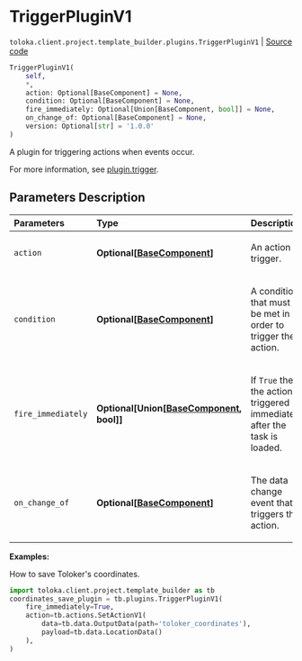 # TriggerPluginV1
`toloka.client.project.template_builder.plugins.TriggerPluginV1` | [Source code](https://github.com/Toloka/toloka-kit/blob/v1.2.1/src/client/project/template_builder/plugins.py#L137)

```python
TriggerPluginV1(
    self,
    *,
    action: Optional[BaseComponent] = None,
    condition: Optional[BaseComponent] = None,
    fire_immediately: Optional[Union[BaseComponent, bool]] = None,
    on_change_of: Optional[BaseComponent] = None,
    version: Optional[str] = '1.0.0'
)
```

A plugin for triggering actions when events occur.


For more information, see [plugin.trigger](https://toloka.ai/docs/template-builder/reference/plugin.trigger).

## Parameters Description

| Parameters | Type | Description |
| :----------| :----| :-----------|
`action`|**Optional\[[BaseComponent](toloka.client.project.template_builder.base.BaseComponent.md)\]**|<p>An action to trigger.</p>
`condition`|**Optional\[[BaseComponent](toloka.client.project.template_builder.base.BaseComponent.md)\]**|<p>A condition that must be met in order to trigger the action.</p>
`fire_immediately`|**Optional\[Union\[[BaseComponent](toloka.client.project.template_builder.base.BaseComponent.md), bool\]\]**|<p>If `True` then the action is triggered immediately after the task is loaded.</p>
`on_change_of`|**Optional\[[BaseComponent](toloka.client.project.template_builder.base.BaseComponent.md)\]**|<p>The data change event that triggers the action.</p>

**Examples:**

How to save Toloker's coordinates.

```python
import toloka.client.project.template_builder as tb
coordinates_save_plugin = tb.plugins.TriggerPluginV1(
    fire_immediately=True,
    action=tb.actions.SetActionV1(
        data=tb.data.OutputData(path='toloker_coordinates'),
        payload=tb.data.LocationData()
    ),
)
```
